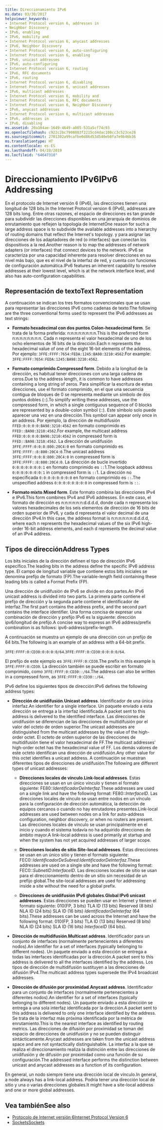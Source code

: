 ```yaml
---
title: Direccionamiento IPv6
ms.date: 03/30/2017
helpviewer_keywords:
- Internet Protocol version 6, addresses in
- Neighbor Discovery
- IPv6, enabling
- IPv6, mobility and
- Internet Protocol version 6, anycast addresses
- IPv6, Neighbor Discovery
- Internet Protocol version 6, auto-configuring
- Internet Protocol version 6, enabling
- IPv6, unicast addresses
- IPv6, auto-configuring
- Internet Protocol version 6, routing
- IPv6, RFC documents
- IPv6, routing
- Internet Protocol version 6, disabling
- Internet Protocol version 6, unicast addresses
- IPv6, multicast addresses
- Internet Protocol version 6, mobility and
- Internet Protocol version 6, RFC documents
- Internet Protocol version 6, Neighbor Discovery
- IPv6, anycast addresses
- Internet Protocol version 6, multicast addresses
- IPv6, addresses in
- IPv6, disabling
ms.assetid: 20a104ae-1649-4649-a005-531a5cf74c93
ms.openlocfilehash: c922c2bc7908803f2215cd4dac108cc3c523ce28
ms.sourcegitcommit: 2701302a99cafbe0d86d53d540eb0fa7e9b46b36
ms.translationtype: HT
ms.contentlocale: es-ES
ms.lasthandoff: 04/28/2019
ms.locfileid: "64647318"
---
```

# <a name="ipv6-addressing"></a><span data-ttu-id="fd6b1-102">Direccionamiento IPv6</span><span class="sxs-lookup"><span data-stu-id="fd6b1-102">IPv6 Addressing</span></span>
<span data-ttu-id="fd6b1-103">En el protocolo de Internet versión 6 (IPv6), las direcciones tienen una longitud de 128 bits.</span><span class="sxs-lookup"><span data-stu-id="fd6b1-103">In the Internet Protocol version 6 (IPv6), addresses are 128 bits long.</span></span> <span data-ttu-id="fd6b1-104">Entre otras razones, el espacio de direcciones es tan grande para subdividir las direcciones disponibles en una jerarquía de dominios de enrutamiento que reflejen la topología de Internet</span><span class="sxs-lookup"><span data-stu-id="fd6b1-104">One reason for such a large address space is to subdivide the available addresses into a hierarchy of routing domains that reflect the Internet's topology.</span></span> <span data-ttu-id="fd6b1-105">y para asignar las direcciones de los adaptadores de red (o interfaces) que conectan los dispositivos a la red.</span><span class="sxs-lookup"><span data-stu-id="fd6b1-105">Another reason is to map the addresses of network adapters (or interfaces) that connect devices to the network.</span></span> <span data-ttu-id="fd6b1-106">IPv6 se caracteriza por una capacidad inherente para resolver direcciones en su nivel más bajo, que es el nivel de la interfaz de red, y cuenta con funciones de configuración automática.</span><span class="sxs-lookup"><span data-stu-id="fd6b1-106">IPv6 features an inherent capability to resolve addresses at their lowest level, which is at the network interface level, and also has auto-configuration capabilities.</span></span>  
  
## <a name="text-representation"></a><span data-ttu-id="fd6b1-107">Representación de texto</span><span class="sxs-lookup"><span data-stu-id="fd6b1-107">Text Representation</span></span>  
 <span data-ttu-id="fd6b1-108">A continuación se indican los tres formatos convencionales que se usan para representar las direcciones IPv6 como cadenas de texto:</span><span class="sxs-lookup"><span data-stu-id="fd6b1-108">The following are the three conventional forms used to represent the IPv6 addresses as text strings:</span></span>  
  
- <span data-ttu-id="fd6b1-109">**Formato hexadecimal con dos puntos**.</span><span class="sxs-lookup"><span data-stu-id="fd6b1-109">**Colon-hexadecimal form**.</span></span> <span data-ttu-id="fd6b1-110">Se trata de la forma preferida: n:n:n:n:n:n:n:n.</span><span class="sxs-lookup"><span data-stu-id="fd6b1-110">This is the preferred form n:n:n:n:n:n:n:n.</span></span> <span data-ttu-id="fd6b1-111">Cada n representa el valor hexadecimal de uno de los ocho elementos de 16 bits de la dirección.</span><span class="sxs-lookup"><span data-stu-id="fd6b1-111">Each n represents the hexadecimal value of one of the eight 16-bit elements of the address.</span></span> <span data-ttu-id="fd6b1-112">Por ejemplo: `3FFE:FFFF:7654:FEDA:1245:BA98:3210:4562`.</span><span class="sxs-lookup"><span data-stu-id="fd6b1-112">For example: `3FFE:FFFF:7654:FEDA:1245:BA98:3210:4562`.</span></span>  
  
- <span data-ttu-id="fd6b1-113">**Formato comprimido**.</span><span class="sxs-lookup"><span data-stu-id="fd6b1-113">**Compressed form**.</span></span> <span data-ttu-id="fd6b1-114">Debido a la longitud de la dirección, es habitual tener direcciones con una larga cadena de ceros.</span><span class="sxs-lookup"><span data-stu-id="fd6b1-114">Due to the address length, it is common to have addresses containing a long string of zeros.</span></span> <span data-ttu-id="fd6b1-115">Para simplificar la escritura de estas direcciones, use el formato comprimido, en el que una secuencia contigua de bloques de 0 se representa mediante un símbolo de dos puntos dobles (::).</span><span class="sxs-lookup"><span data-stu-id="fd6b1-115">To simplify writing these addresses, use the compressed form, in which a single contiguous sequence of 0 blocks are represented by a double-colon symbol (::).</span></span> <span data-ttu-id="fd6b1-116">Este símbolo solo puede aparecer una vez en una dirección.</span><span class="sxs-lookup"><span data-stu-id="fd6b1-116">This symbol can appear only once in an address.</span></span> <span data-ttu-id="fd6b1-117">Por ejemplo, la dirección de multidifusión `FFED:0:0:0:0:BA98:3210:4562` en formato comprimido es `FFED::BA98:3210:4562`.</span><span class="sxs-lookup"><span data-stu-id="fd6b1-117">For example, the multicast address `FFED:0:0:0:0:BA98:3210:4562` in compressed form is `FFED::BA98:3210:4562`.</span></span> <span data-ttu-id="fd6b1-118">La dirección de unidifusión `3FFE:FFFF:0:0:8:800:20C4:0` en formato comprimido es `3FFE:FFFF::8:800:20C4:0`.</span><span class="sxs-lookup"><span data-stu-id="fd6b1-118">The unicast address `3FFE:FFFF:0:0:8:800:20C4:0` in compressed form is `3FFE:FFFF::8:800:20C4:0`.</span></span> <span data-ttu-id="fd6b1-119">La dirección de bucle invertido `0:0:0:0:0:0:0:1` en formato comprimido es `::`1.</span><span class="sxs-lookup"><span data-stu-id="fd6b1-119">The loopback address `0:0:0:0:0:0:0:1` in compressed form is `::`1.</span></span> <span data-ttu-id="fd6b1-120">La dirección no especificada `0:0:0:0:0:0:0:0` en formato comprimido es `::`.</span><span class="sxs-lookup"><span data-stu-id="fd6b1-120">The unspecified address `0:0:0:0:0:0:0:0` in compressed form is `::`.</span></span>  
  
- <span data-ttu-id="fd6b1-121">**Formato mixto**.</span><span class="sxs-lookup"><span data-stu-id="fd6b1-121">**Mixed form**.</span></span> <span data-ttu-id="fd6b1-122">Este formato combina las direcciones IPv4 e IPv6.</span><span class="sxs-lookup"><span data-stu-id="fd6b1-122">This form combines IPv4 and IPv6 addresses.</span></span> <span data-ttu-id="fd6b1-123">En este caso, el formato de dirección es n:n:n:n:n:n:d.d.d.d, donde cada n representa los valores hexadecimales de los seis elementos de dirección de 16 bits de orden superior de IPv6, y cada d representa el valor decimal de una dirección IPv4.</span><span class="sxs-lookup"><span data-stu-id="fd6b1-123">In this case, the address format is n:n:n:n:n:n:d.d.d.d, where each n represents the hexadecimal values of the six IPv6 high-order 16-bit address elements, and each d represents the decimal value of an IPv4 address.</span></span>  
  
## <a name="address-types"></a><span data-ttu-id="fd6b1-124">Tipos de dirección</span><span class="sxs-lookup"><span data-stu-id="fd6b1-124">Address Types</span></span>  
 <span data-ttu-id="fd6b1-125">Los bits iniciales de la dirección definen el tipo de dirección IPv6 específico.</span><span class="sxs-lookup"><span data-stu-id="fd6b1-125">The leading bits in the address define the specific IPv6 address type.</span></span> <span data-ttu-id="fd6b1-126">El campo de longitud variable que contiene estos bits iniciales se denomina prefijo de formato (FP).</span><span class="sxs-lookup"><span data-stu-id="fd6b1-126">The variable-length field containing these leading bits is called a Format Prefix (FP).</span></span>  
  
 <span data-ttu-id="fd6b1-127">Una dirección de unidifusión de IPv6 se divide en dos partes.</span><span class="sxs-lookup"><span data-stu-id="fd6b1-127">An IPv6 unicast address is divided into two parts.</span></span> <span data-ttu-id="fd6b1-128">La primera parte contiene el prefijo de dirección y la segunda parte contiene el identificador de interfaz.</span><span class="sxs-lookup"><span data-stu-id="fd6b1-128">The first part contains the address prefix, and the second part contains the interface identifier.</span></span> <span data-ttu-id="fd6b1-129">Una forma concisa de expresar una combinación de dirección y prefijo IPv6 es la siguiente: dirección ipv6/longitud de prefijo.</span><span class="sxs-lookup"><span data-stu-id="fd6b1-129">A concise way to express an IPv6 address/prefix combination is as follows: ipv6-address/prefix-length.</span></span>  
  
 <span data-ttu-id="fd6b1-130">A continuación se muestra un ejemplo de una dirección con un prefijo de 64 bits.</span><span class="sxs-lookup"><span data-stu-id="fd6b1-130">The following is an example of an address with a 64-bit prefix.</span></span>  
  
 <span data-ttu-id="fd6b1-131">`3FFE:FFFF:0:CD30:0:0:0:0/64`.</span><span class="sxs-lookup"><span data-stu-id="fd6b1-131">`3FFE:FFFF:0:CD30:0:0:0:0/64`.</span></span>  
  
 <span data-ttu-id="fd6b1-132">El prefijo de este ejemplo es `3FFE:FFFF:0:CD30`.</span><span class="sxs-lookup"><span data-stu-id="fd6b1-132">The prefix in this example is `3FFE:FFFF:0:CD30`.</span></span> <span data-ttu-id="fd6b1-133">La dirección también se puede escribir en formato comprimido, como `3FFE:FFFF:0:CD30::/64`.</span><span class="sxs-lookup"><span data-stu-id="fd6b1-133">The address can also be written in a compressed form, as `3FFE:FFFF:0:CD30::/64`.</span></span>  
  
 <span data-ttu-id="fd6b1-134">IPv6 define los siguientes tipos de dirección:</span><span class="sxs-lookup"><span data-stu-id="fd6b1-134">IPv6 defines the following address types:</span></span>  
  
- <span data-ttu-id="fd6b1-135">**Dirección de unidifusión**.</span><span class="sxs-lookup"><span data-stu-id="fd6b1-135">**Unicast address**.</span></span> <span data-ttu-id="fd6b1-136">Identificador de una única interfaz.</span><span class="sxs-lookup"><span data-stu-id="fd6b1-136">An identifier for a single interface.</span></span> <span data-ttu-id="fd6b1-137">Un paquete enviado a esta dirección se entrega a la interfaz identificada.</span><span class="sxs-lookup"><span data-stu-id="fd6b1-137">A packet sent to this address is delivered to the identified interface.</span></span> <span data-ttu-id="fd6b1-138">Las direcciones de unidifusión se diferencian de las direcciones de multidifusión por el valor del octeto de orden superior.</span><span class="sxs-lookup"><span data-stu-id="fd6b1-138">The unicast addresses are distinguished from the multicast addresses by the value of the high-order octet.</span></span> <span data-ttu-id="fd6b1-139">El octeto de orden superior de las direcciones de multidifusión tiene el valor hexadecimal de FF.</span><span class="sxs-lookup"><span data-stu-id="fd6b1-139">The multicast addresses' high-order octet has the hexadecimal value of FF.</span></span> <span data-ttu-id="fd6b1-140">Los demás valores de este octeto identifican una dirección de unidifusión.</span><span class="sxs-lookup"><span data-stu-id="fd6b1-140">Any other value for this octet identifies a unicast address.</span></span> <span data-ttu-id="fd6b1-141">A continuación se muestran diferentes tipos de direcciones de unidifusión:</span><span class="sxs-lookup"><span data-stu-id="fd6b1-141">The following are different types of unicast addresses:</span></span>  
  
    - <span data-ttu-id="fd6b1-142">**Direcciones locales de vínculo**.</span><span class="sxs-lookup"><span data-stu-id="fd6b1-142">**Link-local addresses**.</span></span> <span data-ttu-id="fd6b1-143">Estas direcciones se usan en un único vínculo y tienen el formato siguiente: FE80::*IdentificadorDeInterfaz*.</span><span class="sxs-lookup"><span data-stu-id="fd6b1-143">These addresses are used on a single link and have the following format: FE80::*InterfaceID*.</span></span> <span data-ttu-id="fd6b1-144">Las direcciones locales de vínculo se usan entre nodos en un vínculo para la configuración de dirección automática, la detección de equipos cercanos o cuando no hay enrutadores presentes.</span><span class="sxs-lookup"><span data-stu-id="fd6b1-144">Link-local addresses are used between nodes on a link for auto-address configuration, neighbor discovery, or when no routers are present.</span></span> <span data-ttu-id="fd6b1-145">Las direcciones locales de vínculo se usan principalmente en el inicio y cuando el sistema todavía no ha adquirido direcciones de ámbito mayor.</span><span class="sxs-lookup"><span data-stu-id="fd6b1-145">A link-local address is used primarily at startup and when the system has not yet acquired addresses of larger scope.</span></span>  
  
    - <span data-ttu-id="fd6b1-146">**Direcciones locales de sitio**.</span><span class="sxs-lookup"><span data-stu-id="fd6b1-146">**Site-local addresses**.</span></span> <span data-ttu-id="fd6b1-147">Estas direcciones se usan en un único sitio y tienen el formato siguiente: FEC0::*IdentificadorDeSubred*:*IdentificadorDeInterfaz*.</span><span class="sxs-lookup"><span data-stu-id="fd6b1-147">These addresses are used on a single site and have the following format: FEC0::*SubnetID*:*InterfaceID*.</span></span> <span data-ttu-id="fd6b1-148">Las direcciones locales de sitio se usan para el direccionamiento dentro de un sitio sin necesidad de un prefijo global.</span><span class="sxs-lookup"><span data-stu-id="fd6b1-148">The site-local addresses are used for addressing inside a site without the need for a global prefix.</span></span>  
  
    - <span data-ttu-id="fd6b1-149">**Direcciones de unidifusión IPv6 globales**.</span><span class="sxs-lookup"><span data-stu-id="fd6b1-149">**Global IPv6 unicast addresses**.</span></span> <span data-ttu-id="fd6b1-150">Estas direcciones se pueden usar en Internet y tienen el formato siguiente: 010(FP, 3 bits) TLA ID (13 bits) Reserved (8 bits) NLA ID (24 bits) SLA ID (16 bits) *IdentificadorDeInterfaz* (64 bits).</span><span class="sxs-lookup"><span data-stu-id="fd6b1-150">These addresses can be used across the Internet and have the following format: 010(FP, 3 bits) TLA ID (13 bits) Reserved (8 bits) NLA ID (24 bits) SLA ID (16 bits) *InterfaceID* (64 bits).</span></span>  
  
- <span data-ttu-id="fd6b1-151">**Dirección de multidifusión**.</span><span class="sxs-lookup"><span data-stu-id="fd6b1-151">**Multicast address**.</span></span> <span data-ttu-id="fd6b1-152">Identificador para un conjunto de interfaces (normalmente pertenecientes a diferentes nodos).</span><span class="sxs-lookup"><span data-stu-id="fd6b1-152">An identifier for a set of interfaces (typically belonging to different nodes).</span></span> <span data-ttu-id="fd6b1-153">Un paquete enviado a esta dirección se entrega a todas las interfaces identificadas por la dirección.</span><span class="sxs-lookup"><span data-stu-id="fd6b1-153">A packet sent to this address is delivered to all the interfaces identified by the address.</span></span> <span data-ttu-id="fd6b1-154">Los tipos de dirección de multidifusión sustituyen a las direcciones de difusión IPv4.</span><span class="sxs-lookup"><span data-stu-id="fd6b1-154">The multicast address types supersede the IPv4 broadcast addresses.</span></span>  
  
- <span data-ttu-id="fd6b1-155">**Dirección de difusión por proximidad**.</span><span class="sxs-lookup"><span data-stu-id="fd6b1-155">**Anycast address**.</span></span> <span data-ttu-id="fd6b1-156">Identificador para un conjunto de interfaces (normalmente pertenecientes a diferentes nodos).</span><span class="sxs-lookup"><span data-stu-id="fd6b1-156">An identifier for a set of interfaces (typically belonging to different nodes).</span></span> <span data-ttu-id="fd6b1-157">Un paquete enviado a esta dirección se entrega a una sola interfaz identificada por la dirección.</span><span class="sxs-lookup"><span data-stu-id="fd6b1-157">A packet sent to this address is delivered to only one interface identified by the address.</span></span> <span data-ttu-id="fd6b1-158">Se trata de la interfaz más próxima identificada por la métrica de enrutamiento.</span><span class="sxs-lookup"><span data-stu-id="fd6b1-158">This is the nearest interface as identified by routing metrics.</span></span> <span data-ttu-id="fd6b1-159">Las direcciones de difusión por proximidad se toman del espacio de direcciones de unidifusión y no se pueden distinguir sintácticamente.</span><span class="sxs-lookup"><span data-stu-id="fd6b1-159">Anycast addresses are taken from the unicast address space and are not syntactically distinguishable.</span></span> <span data-ttu-id="fd6b1-160">La interfaz a la que se realiza el direccionamiento realiza la distinción entre las direcciones de unidifusión y de difusión por proximidad como una función de su configuración.</span><span class="sxs-lookup"><span data-stu-id="fd6b1-160">The addressed interface performs the distinction between unicast and anycast addresses as a function of its configuration.</span></span>  
  
 <span data-ttu-id="fd6b1-161">En general, un nodo siempre tiene una dirección local de vínculo.</span><span class="sxs-lookup"><span data-stu-id="fd6b1-161">In general, a node always has a link-local address.</span></span> <span data-ttu-id="fd6b1-162">Podría tener una dirección local de sitio y una o varias direcciones globales.</span><span class="sxs-lookup"><span data-stu-id="fd6b1-162">It might have a site-local address and one or more global addresses.</span></span>  
  
## <a name="see-also"></a><span data-ttu-id="fd6b1-163">Vea también</span><span class="sxs-lookup"><span data-stu-id="fd6b1-163">See also</span></span>

- [<span data-ttu-id="fd6b1-164">Protocolo de Internet versión 6</span><span class="sxs-lookup"><span data-stu-id="fd6b1-164">Internet Protocol Version 6</span></span>](../../../docs/framework/network-programming/internet-protocol-version-6.md)
- [<span data-ttu-id="fd6b1-165">Sockets</span><span class="sxs-lookup"><span data-stu-id="fd6b1-165">Sockets</span></span>](../../../docs/framework/network-programming/sockets.md)
